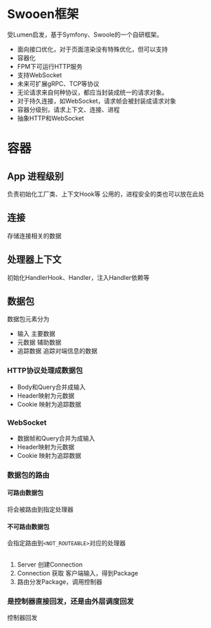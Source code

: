 # Swooen框架

受Lumen启发，基于Symfony、Swoole的一个自研框架。

- 面向接口优化，对于页面渲染没有特殊优化，但可以支持
- 容器化
- FPM下可运行HTTP服务
- 支持WebSocket
- 未来可扩展gRPC、TCP等协议
- 无论请求来自何种协议，都应当封装成统一的请求对象。
- 对于持久连接，如WebSocket，请求帧会被封装成请求对象
- 容器分级别，请求上下文、连接、进程
- 抽象HTTP和WebSocket

# 容器
## App 进程级别
负责初始化工厂类、上下文Hook等
公用的，进程安全的类也可以放在此处

## 连接
存储连接相关的数据

## 处理器上下文
初始化HandlerHook、Handler，注入Handler依赖等

## 数据包
数据包元素分为

- 输入 主要数据
- 元数据 辅助数据
- 追踪数据 追踪对端信息的数据

### HTTP协议处理成数据包
- Body和Query合并成输入
- Header映射为元数据
- Cookie 映射为追踪数据

### WebSocket
- 数据帧和Query合并为成输入
- Header映射为元数据
- Cookie 映射为追踪数据

### 数据包的路由
#### 可路由数据包
将会被路由到指定处理器

#### 不可路由数据包
会指定路由到`<NOT_ROUTEABLE>`对应的处理器

##
1. Server 创建Connection
2. Connection 获取 客户端输入，得到Package
3. 路由分发Package，调用控制器

### 是控制器直接回发，还是由外层调度回发
控制器回发
 

